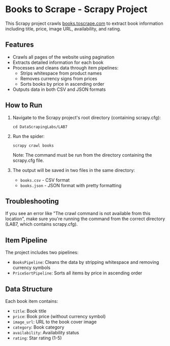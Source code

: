 # Books to Scrape - Scrapy Project

This Scrapy project crawls [books.toscrape.com](https://books.toscrape.com/) to extract book information including title, price, image URL, availability, and rating.

## Features

- Crawls all pages of the website using pagination
- Extracts detailed information for each book
- Processes and cleans data through item pipelines:
  - Strips whitespace from product names
  - Removes currency signs from prices
  - Sorts books by price in ascending order
- Outputs data in both CSV and JSON formats

## How to Run

1. Navigate to the Scrapy project's root directory (containing scrapy.cfg):
   ```
   cd DataScrapingLabs/LAB7
   ```

2. Run the spider:
   ```
   scrapy crawl books
   ```

   Note: The command must be run from the directory containing the scrapy.cfg file.

3. The output will be saved in two files in the same directory:
   - `books.csv` - CSV format
   - `books.json` - JSON format with pretty formatting

## Troubleshooting

If you see an error like "The crawl command is not available from this location", make sure you're running the command from the correct directory (LAB7, which contains scrapy.cfg).

## Item Pipeline

The project includes two pipelines:
- `BooksPipeline`: Cleans the data by stripping whitespace and removing currency symbols
- `PriceSortPipeline`: Sorts all items by price in ascending order

## Data Structure

Each book item contains:
- `title`: Book title
- `price`: Book price (without currency symbol)
- `image_url`: URL to the book cover image
- `category`: Book category
- `availability`: Availability status
- `rating`: Star rating (1-5) 